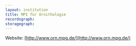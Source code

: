 ```yaml
---
layout: institution
title: MPI für Ornithologie
recordsgraph: 
storagegraph: 
---
```


Website: [http://www.orn.mpg.de/](http://www.orn.mpg.de/)
